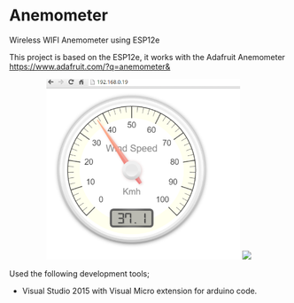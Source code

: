# Anemometer
Wireless WIFI Anemometer using ESP12e

This project is based on the ESP12e, it works with the Adafruit Anemometer https://www.adafruit.com/?q=anemometer&

<p align="center">
  <img src="pictures/anemometerWebPage.png" width="350"/>
  <img src="https://www.adafruit.com/images/1200x900/1733-00.jpg" width="350"/>
</p>

Used the following development tools;

<ul>
  <li>Visual Studio 2015 with Visual Micro extension for arduino code.</li>
</ul>

